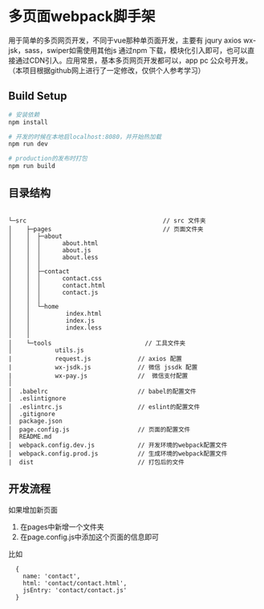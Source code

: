 # 多页面webpack脚手架
用于简单的多页网页开发，不同于vue那种单页面开发，主要有 jqury axios wx-jsk，sass，swiper如需使用其他js 通过npm 下载，模块化引入即可，也可以直接通过CDN引入。应用常景，基本多页网页开发都可以，app pc 公众号开发。
（本项目根据github网上进行了一定修改，仅供个人参考学习）

## Build Setup

``` bash
# 安装依赖
npm install

# 开发的时候在本地启localhost:8080，并开始热加载
npm run dev

# production的发布时打包
npm run build

```


## 目录结构

```

└─src                                      // src 文件夹
│    ├─pages                               // 页面文件夹
│    │  ├─about
│    │  │      about.html
│    │  │      about.js
│    │  │      about.less
│    │  │
│    │  ├─contact
│    │  │      contact.css
│    │  │      contact.html
│    │  │      contact.js
│    │  │
│    │  └─home
│    │          index.html
│    │          index.js
│    │          index.less
│    │
│    └─tools                          // 工具文件夹
│            utils.js
|            request.js             // axios 配置
|            wx-jsdk.js             // 微信 jssdk 配置
|            wx-pay.js              //  微信支付配置
│
│  .babelrc                         // babel的配置文件
│  .eslintignore
│  .eslintrc.js                     // eslint的配置文件
│  .gitignore
│  package.json
│  page.config.js                   // 页面的配置文件
│  README.md
│  webpack.config.dev.js            // 开发环境的webpack配置文件
│  webpack.config.prod.js           // 生成环境的webpack配置文件
|  dist                             // 打包后的文件

```

## 开发流程

如果增加新页面

1. 在pages中新增一个文件夹
2. 在page.config.js中添加这个页面的信息即可

比如
```
  {
    name: 'contact',
    html: 'contact/contact.html',
    jsEntry: 'contact/contact.js'
  }
